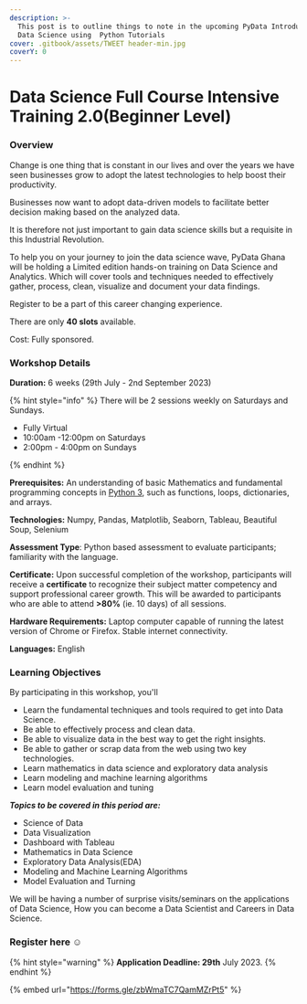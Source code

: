 ```yaml
---
description: >-
  This post is to outline things to note in the upcoming PyData Introduction to
  Data Science using  Python Tutorials
cover: .gitbook/assets/TWEET header-min.jpg
coverY: 0
---
```


# Data Science Full Course Intensive Training 2.0(Beginner Level)

### **Overview**

Change is one thing that is constant in our lives and over the years we have seen businesses grow to adopt the latest technologies to help boost their productivity.

Businesses now want to adopt data-driven models to facilitate better decision making based on the analyzed data.&#x20;

It is therefore not just important to gain data science skills but a requisite in this Industrial Revolution.

To help you on your journey to join the data science wave, PyData Ghana will be holding a Limited edition hands-on training on Data Science and Analytics. Which will cover tools and techniques needed to effectively gather, process, clean, visualize and document your data findings.&#x20;

Register to be a part of this career changing experience.

There are only **40 slots** available.

Cost: Fully sponsored.&#x20;

### Workshop Details

**Duration:** 6 weeks (29th July - 2nd September 2023)

{% hint style="info" %}
There will be 2 sessions weekly on Saturdays and Sundays.

* Fully Virtual&#x20;
* 10:00am -12:00pm on Saturdays
* 2:00pm - 4:00pm on Sundays


{% endhint %}

**Prerequisites:** An understanding of basic Mathematics and fundamental programming concepts in [Python 3](https://wiki.python.org/moin/BeginnersGuide), such as functions, loops, dictionaries, and arrays.

**Technologies:** Numpy, Pandas, Matplotlib,  Seaborn,  Tableau, Beautiful Soup, Selenium

**Assessment Type**: Python based assessment to evaluate participants; familiarity with the language.

**Certificate:** Upon successful completion of the workshop, participants will receive a **certificate** to recognize their subject matter competency and support professional career growth. This will be awarded to participants who are able to attend **>80%** (ie. 10 days) of all sessions.

**Hardware Requirements:** Laptop computer capable of running the latest version of Chrome or Firefox. Stable internet connectivity.

**Languages:** English

### Learning Objectives

By participating in this workshop, you'll

* Learn the fundamental techniques and tools required to get into Data Science.
* Be able to effectively process and clean data.
* Be able to visualize data in the best way to get the right insights.
* Be able to gather or scrap data from the web using two key technologies.
* Learn mathematics in data science and exploratory data analysis
* Learn modeling and machine learning algorithms
* Learn model evaluation and tuning

_**Topics to be covered in this period are:**_

* Science of Data
* Data Visualization
* Dashboard with Tableau
* Mathematics in Data Science
* Exploratory Data Analysis(EDA)
* Modeling and Machine Learning Algorithms
* Model Evaluation and Turning

We will be having a number of surprise visits/seminars on the applications of Data Science, How you can become a Data Scientist and Careers in Data Science.

### Register here :relaxed:

{% hint style="warning" %}
**Application Deadline: 29th** July 2023.
{% endhint %}

{% embed url="https://forms.gle/zbWmaTC7QamMZrPt5" %}
